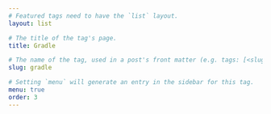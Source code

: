 ```yaml
---
# Featured tags need to have the `list` layout.
layout: list

# The title of the tag's page.
title: Gradle

# The name of the tag, used in a post's front matter (e.g. tags: [<slug>]).
slug: gradle

# Setting `menu` will generate an entry in the sidebar for this tag.
menu: true
order: 3
---
```

